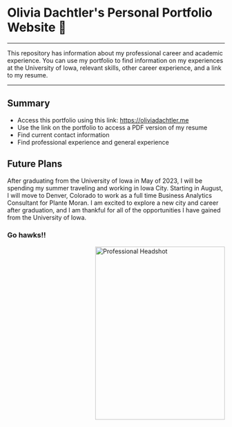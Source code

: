 # Olivia Dachtler's Personal Portfolio Website 👋

---

This repository has information about my professional career and academic experience. You can use my portfolio to find information on my experiences at the University of Iowa, relevant skills, other career experience, and a link to my resume. 

---

## Summary 
 - Access this portfolio using this link: https://oliviadachtler.me
 - Use the link on the portfolio to access a PDF version of my resume
 - Find current contact information 
 - Find professional experience and general experience


## Future Plans
After graduating from the University of Iowa in May of 2023, I will be spending my summer traveling and working in Iowa City. Starting in August, I will move to Denver, Colorado to work as a full time Business Analytics Consultant for Plante Moran. I am excited to explore a new city and career after graduation, and I am thankful for all of the opportunities I have gained from the University of Iowa. 


### Go hawks!!


<img src="https://user-images.githubusercontent.com/71952168/236267344-344a2fcd-e38f-4ff9-8fe6-eb4e772a05a8.JPG" alt="Professional Headshot" width="300" height="400" align = "right">
